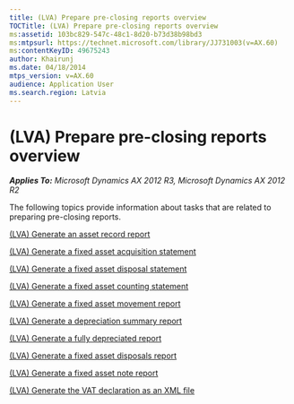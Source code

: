 ```yaml
---
title: (LVA) Prepare pre-closing reports overview
TOCTitle: (LVA) Prepare pre-closing reports overview
ms:assetid: 103bc829-547c-48c1-8d20-b73d38b98bd3
ms:mtpsurl: https://technet.microsoft.com/library/JJ731003(v=AX.60)
ms:contentKeyID: 49675243
author: Khairunj
ms.date: 04/18/2014
mtps_version: v=AX.60
audience: Application User
ms.search.region: Latvia
---
```


# (LVA) Prepare pre-closing reports overview 


_**Applies To:** Microsoft Dynamics AX 2012 R3, Microsoft Dynamics AX 2012 R2_

The following topics provide information about tasks that are related to preparing pre-closing reports.

[(LVA) Generate an asset record report](lva-generate-an-asset-record-report.md)

[(LVA) Generate a fixed asset acquisition statement](lva-generate-a-fixed-asset-acquisition-statement.md)

[(LVA) Generate a fixed asset disposal statement](lva-generate-a-fixed-asset-disposal-statement.md)

[(LVA) Generate a fixed asset counting statement](lva-generate-a-fixed-asset-counting-statement.md)

[(LVA) Generate a fixed asset movement report](lva-generate-a-fixed-asset-movement-report.md)

[(LVA) Generate a depreciation summary report](lva-generate-a-depreciation-summary-report.md)

[(LVA) Generate a fully depreciated report](lva-generate-a-fully-depreciated-report.md)

[(LVA) Generate a fixed asset disposals report](lva-generate-a-fixed-asset-disposals-report.md)

[(LVA) Generate a fixed asset note report](lva-generate-a-fixed-asset-note-report.md)

[(LVA) Generate the VAT declaration as an XML file](lva-generate-the-vat-declaration-as-an-xml-file.md)

  



